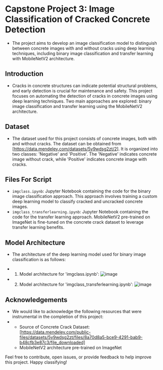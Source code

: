 # Capstone Project 3: Image Classification of Cracked Concrete Detection
- The project aims to develop an image classification model to distinguish between concrete images with and without cracks using deep learning techniques, including binary image classification and transfer learning with MobileNetV2 architecture.

## Introduction
- Cracks in concrete structures can indicate potential structural problems, and early detection is crucial for maintenance and safety. This project focuses on automating the detection of cracks in concrete images using deep learning techniques. Two main approaches are explored: binary image classification and transfer learning using the MobileNetV2 architecture.

## Dataset
- The dataset used for this project consists of concrete images, both with and without cracks. The dataset can be obtained from [https://data.mendeley.com/datasets/5y9wdsg2zt/2]. It is organized into two classes: 'Negative' and 'Positive'. The 'Negative' indicates concrete image without crack, while 'Positive' indicates concrete image with cracks.

## Files For Script
- `imgclass.ipynb`: Jupyter Notebook containing the code for the binary image classification approach. This approach involves training a custom deep learning model to classify cracked and uncracked concrete images.
- `imgclass_transferlearning.ipynb`: Jupyter Notebook containing the code for the transfer learning approach. MobileNetV2 pre-trained on ImageNet is fine-tuned on the concrete crack dataset to leverage transfer learning benefits.

## Model Architecture
- The architecture of the deep learning model used for binary image classification is as follows:
- 1. Model architecture for 'imgclass.ipynb':
     ![image](https://github.com/marzed7/Capstone-Project-3-Image-Classification/assets/141207242/c358b486-66ca-46b9-bf9e-29195c4ee3b7)


- 2. Model architecture for 'imgclass_transferlearning.ipynb':
     ![image](https://github.com/marzed7/Capstone-Project-3-Image-Classification/assets/141207242/8b2b6911-aa2a-48ff-a904-a6d7ee87ceb6)

## Acknowledgements
- We would like to acknowledge the following resources that were instrumental in the completion of this project:
- - Source of Concrete Crack Dataset: [https://data.mendeley.com/public-files/datasets/5y9wdsg2zt/files/8a70d8a5-bce9-4291-bab9-b48cfb3e87c3/file_downloaded]
  - MobileNetV2 architecture pre-trained on ImageNet
    
Feel free to contribute, open issues, or provide feedback to help improve this project. Happy classifying!
